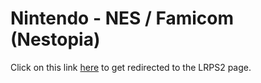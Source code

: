 # Nintendo - NES / Famicom (Nestopia)

Click on this link <a href="[https://docs.libretro.com/library/lrps2/](https://docs.libretro.com/library/nestopia/)">here</a> to get redirected to the LRPS2 page.
